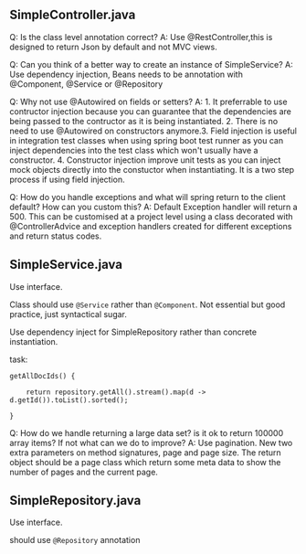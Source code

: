 ## SimpleController.java

Q: Is the class level annotation correct?
A: Use @RestController,this is designed to return Json by default and not MVC views.

Q: Can you think of a better way to create an instance of SimpleService?
A: Use dependency injection, Beans needs to be annotation with @Component, @Service or @Repository

Q: Why not use @Autowired on fields or setters?
A: 1. It preferrable to use contructor injection because you can guarantee that the dependencies are being passed to the contructor as it is being instantiated. 2. There is no need to use @Autowired on constructors anymore.3. Field injection is useful in integration test classes when using spring boot test runner as you can inject dependencies into the test class which won't usually have a constructor. 4. Constructor injection improve unit tests as you can inject mock objects directly into the constuctor when instantiating. It is a two step process if using field injection.

Q: How do you handle exceptions and what will spring return to the client default? How can you custom this?
A: Default Exception handler will return a 500. This can be customised at a project level using a class decorated with @ControllerAdvice and exception handlers created for different exceptions and return status codes.

## SimpleService.java

Use interface.

Class should use `@Service` rather than `@Component`. Not essential but good practice, just syntactical sugar. 

Use dependency inject for SimpleRepository rather than concrete instantiation.

task: 

```
getAllDocIds() {

	return repository.getAll().stream().map(d -> d.getId()).toList().sorted();

}
```

Q: How do we handle returning a large data set? is it ok to return 100000 array items? If not what can we do to improve?
A: Use pagination. New two extra parameters on method signatures, page and page size. The return object should be a page class which return some meta data to show the number of pages and the current page.


## SimpleRepository.java

Use interface.

should use `@Repository` annotation
